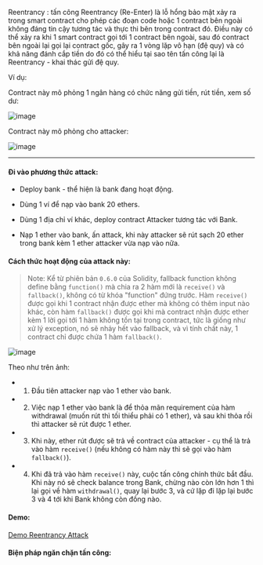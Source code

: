 Reentrancy : tấn công Reentrancy (Re-Enter) là lỗ hổng bảo mật xảy ra trong smart contract cho phép các đoạn code hoặc 1 contract bên ngoài không đáng tin cậy tương tác và thực thi bên trong contract đó. Điều này có thể xảy ra khi 1 smart contract gọi tới 1 contract bên ngoài, sau đó contract bên ngoài lại gọi lại contract gốc, gây ra 1 vòng lặp vô hạn (đệ quy) và có khả năng đánh cắp tiền do đó có thể hiểu tại sao tên tấn công lại là Reentrancy - khai thác gửi đệ quy.

Ví dụ:

Contract này mô phỏng 1 ngân hàng có chức năng gửi tiền, rút tiền, xem số dư:

![image](https://github.com/NVex0/BLOCKCHAIN/assets/113530029/6bb98d50-d3ba-4271-ba18-2ce4233a482a)

Contract này mô phỏng cho attacker:

![image](https://github.com/NVex0/BLOCKCHAIN/assets/113530029/c9486e2d-c5a5-48d4-b9d7-9bef67d218ff)

----

#### Đi vào phương thức attack:

+ Deploy bank - thể hiện là bank đang hoạt động.

+ Dùng 1 ví để nạp vào bank 20 ethers.
  
+ Dùng 1 địa chỉ ví khác, deploy contract Attacker tương tác với Bank.

+ Nạp 1 ether vào bank, ấn attack, khi này attacker sẽ rút sạch 20 ether trong bank kèm 1 ether attacker vừa nạp vào nữa.

#### Cách thức hoạt động của attack này:

> Note: Kể từ phiên bản `0.6.0` của Solidity, fallback function không define bằng `function()` mà chia ra 2 hàm mới là `receive()` và `fallback()`, không có từ khóa "function" đứng trước. Hàm `receive()` được gọi khi 1 contract nhận được ether mà không có thêm input nào khác, còn hàm `fallback()` được gọi khi mà contract nhận được ether kèm 1 lời gọi tới 1 hàm không tồn tại trong contract, tức là giống như xử lý exception, nó sẽ nhảy hết vào fallback, và vì tính chất này, 1 contract chỉ được chứa 1 hàm `fallback()`.

  ![image](https://github.com/NVex0/BLOCKCHAIN/assets/113530029/0fdf7c5a-2c4e-49c2-b14c-1a1bf33baf38)

  Theo như trên ảnh:

  + 1. Đầu tiên attacker nạp vào 1 ether vào bank.
   
  + 2. Việc nạp 1 ether vào bank là để thỏa mãn requirement của hàm withdrawal (muốn rút thì tối thiểu phải có 1 ether), và sau khi thỏa rồi thì attacker sẽ rút được 1 ether.
   
  + 3. Khi này, ether rút được sẽ trả về contract của attacker - cụ thể là trả vào hàm `receive()` (nếu không có hàm này thì sẽ gọi vào hàm `fallback()`).
   
  + 4. Khi đã trả vào hàm `receive()` này, cuộc tấn công chính thức bắt đầu. Khi này nó sẽ check balance trong Bank, chừng nào còn lớn hơn 1 thì lại gọi về hàm `withdrawal()`, quay lại bước 3, và cứ lặp đi lặp lại bước 3 và 4 tới khi Bank không còn đồng nào.

#### Demo:

[Demo Reentrancy Attack](https://drive.google.com/file/d/1gUakY2Ddq3OtWXNXv85yTLqnFPRJSc9Y/view?usp=sharing)

#### Biện pháp ngăn chặn tấn công:

